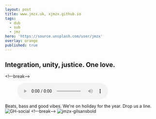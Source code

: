 ```yaml
---
layout: post
title: www.jmzx.uk, xjmzx.github.io
tags:
  - dub
  - sub
  - jmz
hero: 'https://source.unsplash.com/user/jmzx'
overlay: orange
published: true
---
```

## Integration, unity, justice. One love.
<!–-break-–>
<figure>
    <audio
        controls
        src="/uploads/audio/01_Integration.m4a">
            Your browser does not support the
            <code>audio</code> element.
    </audio>
</figure>

Beats, bass and good vibes. We're on holiday for the year. Drop us a line.
![GH-social](https://user-images.githubusercontent.com/1854925/89110436-caaf4380-d474-11ea-8502-5f1194deeaac.png)
<!–-break-–>
![jmzx-gilsansbold](https://user-images.githubusercontent.com/1854925/89110594-7016e700-d476-11ea-9804-d62612a7c540.png)
